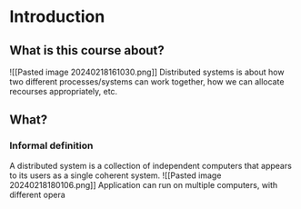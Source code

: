 # Introduction
## What is this course about?
![[Pasted image 20240218161030.png]]
Distributed systems is about how two different processes/systems can work together, how we can allocate recourses appropriately, etc.
## What?
### Informal definition
A distributed system is a collection of independent computers that appears to its users as a single coherent system.
![[Pasted image 20240218180106.png]]
Application can run on multiple computers, with different opera